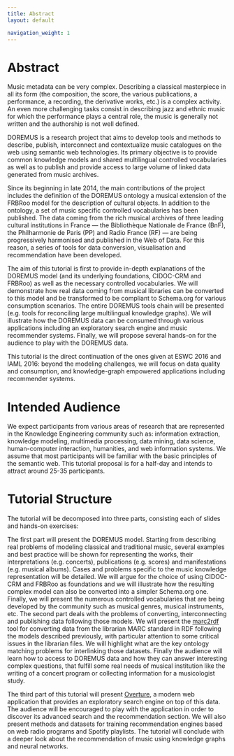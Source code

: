```yaml
---
title: Abstract
layout: default

navigation_weight: 1
---
```


# Abstract
Music metadata can be very complex. Describing a classical masterpiece in all its form (the composition, the score, the various publications, a performance, a recording, the derivative works, etc.) is a complex activity. An even more challenging tasks consist in describing jazz and ethnic music for which the performance plays a central role, the music is generally not written and the authorship is not well defined.

DOREMUS is a research project that aims to develop tools and methods to describe, publish, interconnect and contextualize music catalogues on the web using semantic web technologies. Its primary objective is to provide common knowledge models and shared multilingual controlled vocabularies as well as to publish and provide access to large volume of linked data generated from music archives.

Since its beginning in late 2014, the main contributions of the project includes the definition of the DOREMUS ontology a musical extension of the FRBRoo model for the description of cultural objects. In addition to the ontology, a set of music specific controlled vocabularies has been published. The data coming from the rich musical archives of three leading cultural institutions in France — the Bibliothèque Nationale de France (BnF), the Philharmonie de Paris (PP) and Radio France (RF) — are being progressively harmonised and published in the Web of Data. For this reason, a series of tools for data conversion, visualisation and recommendation have been developed.

The aim of this tutorial is first to provide in-depth explanations of the DOREMUS model (and its underlying foundations, CIDOC-CRM and FRBRoo) as well as the necessary controlled vocabularies. We will demonstrate how real data coming from musical libraries can be converted to this model and be transformed to be compliant to Schema.org for various consumption scenarios. The entire DOREMUS tools chain will be presented (e.g. tools for reconciling large multilingual knowledge graphs). We will illustrate how the DOREMUS data can be consumed through various applications including an exploratory search engine and music recommender systems. Finally, we will propose several hands-on for the audience to play with the DOREMUS data.

This tutorial is the direct continuation of the ones given at ESWC 2016 and IAML 2016: beyond the modeling challenges, we will focus on data quality and consumption, and knowledge-graph empowered applications including recommender systems.

# Intended Audience
We expect participants from various areas of research that are represented in the Knowledge Engineering community such as: information extraction, knowledge modeling, multimedia processing, data mining, data science, human-computer interaction, humanities, and web information systems. We assume that most participants will be familiar with the basic principles of the semantic web. This tutorial proposal is for a half-day and intends to attract around 25-35 participants.

# Tutorial Structure

The tutorial will be decomposed into three parts, consisting each of slides and hands-on exercises:

The first part will present the DOREMUS model. Starting from describing real problems of modeling classical and traditional music, several examples and best practice will be shown for representing the works, their interpretations (e.g. concerts), publications (e.g. scores) and manifestations (e.g. musical albums). Cases and problems specific to the music knowledge representation will be detailed. We will argue for the choice of using CIDOC-CRM and FRBRoo as foundations and we will illustrate how the resulting complex model can also be converted into a simpler Schema.org one. Finally, we will present the numerous controlled vocabularies that are being developed by the community such as musical genres, musical instruments, etc.
The second part deals with the problems of converting, interconnecting and publishing data following those models. We will present the [marc2rdf](https://github.com/DOREMUS-ANR/marc2rdf/) tool for converting data from the librarian MARC standard in RDF following the models described previously, with particular attention to some critical issues in the librarian files. We will highlight what are the key ontology matching problems for interlinking those datasets. Finally the audience will learn how to access to DOREMUS data and how they can answer interesting complex questions, that fulfill some real needs of musical institution like the writing of a concert program or collecting information for a musicologist study.

The third part of this tutorial will present [Overture](http://overture.doremus.org), a modern web application that provides an exploratory search engine on top of this data. The audience will be encouraged to play with the application in order to discover its advanced search and the recommendation section. We will also present methods and datasets for training recommendation engines based on web radio programs and Spotify playlists. The tutorial will conclude with a deeper look about the recommendation of music using knowledge graphs and neural networks.
